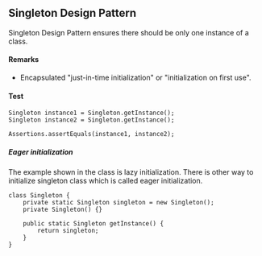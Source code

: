 ## Singleton Design Pattern

Singleton Design Pattern ensures there should be only one instance of a class.

#### Remarks

- Encapsulated "just-in-time initialization" or "initialization on first use".

#### Test
```
Singleton instance1 = Singleton.getInstance();
Singleton instance2 = Singleton.getInstance();

Assertions.assertEquals(instance1, instance2);
```

##### Eager initialization
The example shown in the class is lazy initialization. There is other way to initialize singleton class which is called
eager initialization.

```
class Singleton {
    private static Singleton singleton = new Singleton();
    private Singleton() {}
 
    public static Singleton getInstance() {
        return singleton;
    }
}
```